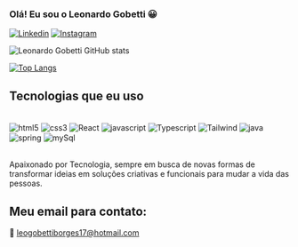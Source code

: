 

### Olá! Eu sou o Leonardo Gobetti 😀

[![Linkedin](https://img.shields.io/badge/LinkedIn-0077B5?style=for-the-badge&logo=linkedin&logoColor=white)](http://www.linkedin.com/in/leonardo-gobetti
)
[![Instagram](https://img.shields.io/badge/Instagram-E4405F?style=for-the-badge&logo=instagram&logoColor=white)](https://www.instagram.com/leoogb_?igsh=ajczZHNnaXp5cmlz&utm_source=qr
)

![Leonardo Gobetti GitHub stats](https://github-readme-stats.vercel.app/api?username=Leogb2014&show_icons=true&theme=radical)

[![Top Langs](https://github-readme-stats.vercel.app/api/top-langs/?username=Leogb2014)](https://github.com/anuraghazra/github-readme-stats)

## Tecnologias que eu uso

<div style="disply: inline_block"><br/>
<img align="center" alt="html5" src="https://img.shields.io/badge/HTML-239120?style=for-the-badge&logo=html5&logoColor=white"> 
<img align="center" alt="css3" src="https://img.shields.io/badge/CSS-239120?&style=for-the-badge&logo=css3&logoColor=white"> 
<img align="center" alt="React" src="https://img.shields.io/badge/React-20232A?style=for-the-badge&logo=react&logoColor=61DAFB"> 
<img align="center" alt="javascript" src="https://img.shields.io/badge/JavaScript-F7DF1E?style=for-the-badge&logo=javascript&logoColor=black"> 
<img align="center" alt="Typescript" src="https://img.shields.io/badge/TypeScript-007ACC?style=for-the-badge&logo=typescript&logoColor=white"> 
<img align="center" alt="Tailwind" src="https://img.shields.io/badge/Tailwind_CSS-38B2AC?style=for-the-badge&logo=tailwind-css&logoColor=white"> 
<img align="center" alt="java" src="https://img.shields.io/badge/Java-ED8B00?style=for-the-badge&logo=openjdk&logoColor=white"> 
<img align="center" alt="spring" src="https://img.shields.io/badge/Spring-6DB33F?style=for-the-badge&logo=spring&logoColor=white"> 
<img align="center" alt="mySql" src="https://img.shields.io/badge/MySQL-00000F?style=for-the-badge&logo=mysql&logoColor=white"> 

</div><br/>

Apaixonado por Tecnologia, sempre em busca de novas formas de transformar ideias em soluções criativas e funcionais para mudar a vida das pessoas.

## Meu email para contato: 
📧 leogobettiborges17@hotmail.com
